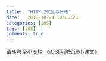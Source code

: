 ```yaml
---
title:  "HTTP 2优化与升级" 
date:   2018-10-24 10:05:23
categories: [iOS]
tags: [iOS]
comments: true
---
```

请转移至[小专栏 《iOS网络知识小课堂》](https://xiaozhuanlan.com/topic/6372519804)
